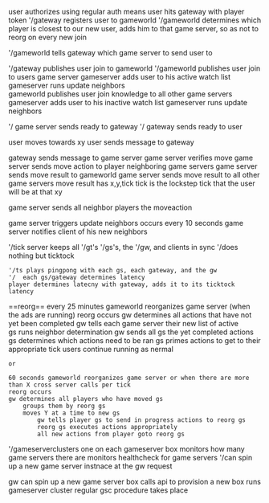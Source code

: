 user authorizes using regular auth means
user hits gateway with player token 
'/gateway registers user to gameworld 
'/gameworld determines which player is closest to our new user, adds him to that game server, so as not to reorg on every new join

'/gameworld tells gateway which game server to send user to 

'/gateway publishes user join to gameworld
	'/gameworld publishes user join to users game server
		gameserver adds user to his active watch list
		gameserver runs update neighbors	
	gameworld publishes user join knowledge to all other game servers
		gameserver adds user to his inactive watch list
		gameserver runs update neighbors





'/ game server sends ready to gateway
'/ gateway sends ready to user



user moves towards xy
user sends message to gateway

gateway sends message to game server
game server verifies move
game server sends move action to player neighboring game servers 
game server sends move result to gameworld
game server sends move result to all other game servers
	move result has x,y,tick 
		tick is the lockstep tick that the user will be at that xy

game server sends all neighbor players the moveaction




game server triggers update neighbors occurs every 10 seconds
game server notifies client of his new neighbors




'/tick server
	keeps all '/gt's '/gs's, the '/gw, and clients in sync
	'/does nothing but ticktock

	'/ts plays pingpong with each gs, each gateway, and the gw
	'/	each gs/gateway determines latency 
	player determines latecny with gateway, adds it to its ticktock latency



==reorg==
every 
    25 minutes  gameworld reorganizes game server (when the ads are running)
	reorg occurs
	gw determines all actions that have not yet been completed
	gw tells each game server their new list of active 	
	gs runs neighbor determination
	gw sends all gs the yet completed actions
	gs determines which actions need to be ran
	gs primes actions to get to their appropriate tick
	users continue running as nermal

	or

	60 seconds gameworld reorganizes game server or when there are more than X cross server calls per tick
	reorg occurs
	gw determines all players who have moved gs
		groups them by reorg gs
		moves Y at a time to new gs
			gw tells player gs to send in progress actions to reorg gs
			reorg gs executes actions appropriately
			all new actions from player goto reorg gs



'/gameserverclusters
	one on each gameserver box
	monitors how many game servers there are
	monitors healthcheck for game servers
	'/can spin up a new game server instnace at the gw request

gw can spin up a new game server box
	calls api to provision a new box
	runs gameserver cluster
	regular gsc procedure takes place